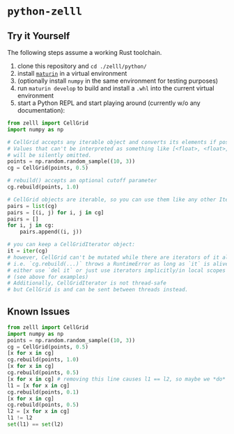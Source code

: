 # `python-zelll`

## Try it Yourself

The following steps assume a working Rust toolchain.

1. clone this repository and `cd ./zelll/python/`
2. install [`maturin`](https://www.maturin.rs/tutorial#install-and-configure-maturin-in-a-virtual-environment) in a virtual environment
3. (optionally install `numpy` in the same environment for testing purposes)
4. run `maturin develop` to build and install a `.whl` into the current virtual environment
5. start a Python REPL and start playing around (currently w/o any documentation):
```python
from zelll import CellGrid
import numpy as np

# CellGrid accepts any iterable object and converts its elements if possible.
# Values that can't be interpreted as something like [<float>, <float>, <float>]
# will be silently omitted.
points = np.random.random_sample((10, 3))
cg = CellGrid(points, 0.5)

# rebuild() accepts an optional cutoff parameter
cg.rebuild(points, 1.0)

# CellGrid objects are iterable, so you can use them like any other Iterable in python:
pairs = list(cg)
pairs = [(i, j) for i, j in cg]
pairs = []
for i, j in cg:
    pairs.append((i, j))

# you can keep a CellGridIterator object:
it = iter(cg)
# however, CellGrid can't be mutated while there are iterators of it alive
# i.e. `cg.rebuild(...)` throws a RuntimeError as long as `it` is alive
# either use `del it` or just use iterators implicitly/in local scopes
# (see above for examples)
# Additionally, CellGridIterator is not thread-safe 
# but CellGrid is and can be sent between threads instead.
```

## Known Issues

```python
from zelll import CellGrid
import numpy as np
points = np.random.random_sample((10, 3))
cg = CellGrid(points, 0.5)
[x for x in cg]
cg.rebuild(points, 1.0)
[x for x in cg]
cg.rebuild(points, 0.5)
[x for x in cg] # removing this line causes l1 == l2, so maybe we *do* have undefined behavior? or is it just some rust-itertools quirk?
l1 = [x for x in cg]
cg.rebuild(points, 0.1)
[x for x in cg]
cg.rebuild(points, 0.5)
l2 = [x for x in cg]
l1 != l2
set(l1) == set(l2)
```
